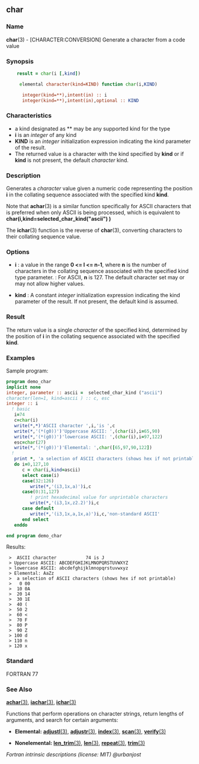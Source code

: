 ## char

### **Name**

**char**(3) - \[CHARACTER:CONVERSION\] Generate a character from a
code value

### **Synopsis**
```fortran
    result = char(i [,kind])
```
```fortran
     elemental character(kind=KIND) function char(i,KIND)

      integer(kind=**),intent(in) :: i
      integer(kind=**),intent(in),optional :: KIND
```
### **Characteristics**
  - a kind designated as ** may be any supported kind for the type
  - **i** is an _integer_ of any kind
  - **KIND** is an _integer_ initialization expression indicating the kind
    parameter of the result.
  - The returned value is a character with the kind specified by **kind**
    or if **kind** is not present, the default _character_ kind.

### **Description**
  Generates a _character_ value given a numeric code representing the
  position **i** in the collating sequence associated with the specified
  kind **kind**.

  Note that **achar**(3) is a similar function specifically for ASCII
  characters that is preferred when only ASCII is being processed,
  which is equivalent to **char(i,kind=selected_char_kind("ascii") )**

  The **ichar**(3) function is the reverse of **char**(3), converting
  characters to their collating sequence value.

<!--
   ICHAR (CHAR (I, KIND (C))) shall have the value I for 0 <= I <= n - 1 and
  CHAR (ICHAR (C), KIND (C)) shall have the value C for any character C capable of representation in the
  processor.
-->

### **Options**
- **i**
  : a value in the range **0 <= I <= n-1**, where **n** is the number of characters
  in the collating sequence associated with the specified kind type parameter.
  : For ASCII, **n** is 127. The default character set may or may not allow higher
  values.

- **kind**
  : A constant _integer_ initialization expression indicating the kind
  parameter of the result. If not present, the default kind is assumed.

### **Result**
The return value is a single _character_ of the specified kind, determined by the
position of **i** in the collating sequence associated with the specified **kind**.

### **Examples**
 Sample program:
```fortran
program demo_char
implicit none
integer, parameter :: ascii =  selected_char_kind ("ascii")
character(len=1, kind=ascii ) :: c, esc
integer :: i
  ! basic
   i=74
   c=char(i)
   write(*,*)'ASCII character ',i,'is ',c
   write(*,'(*(g0))')'Uppercase ASCII: ',(char(i),i=65,90)
   write(*,'(*(g0))')'lowercase ASCII: ',(char(i),i=97,122)
   esc=char(27)
   write(*,'(*(g0))')'Elemental: ',char([65,97,90,122])
  !
   print *, 'a selection of ASCII characters (shows hex if not printable)'
   do i=0,127,10
      c = char(i,kind=ascii)
      select case(i)
      case(32:126)
         write(*,'(i3,1x,a)')i,c
      case(0:31,127)
         ! print hexadecimal value for unprintable characters
         write(*,'(i3,1x,z2.2)')i,c
      case default
         write(*,'(i3,1x,a,1x,a)')i,c,'non-standard ASCII'
      end select
   enddo

end program demo_char
```
Results:
```text
 >  ASCII character           74 is J
 > Uppercase ASCII: ABCDEFGHIJKLMNOPQRSTUVWXYZ
 > lowercase ASCII: abcdefghijklmnopqrstuvwxyz
 > Elemental: AaZz
 >  a selection of ASCII characters (shows hex if not printable)
 >   0 00
 >  10 0A
 >  20 14
 >  30 1E
 >  40 (
 >  50 2
 >  60 <
 >  70 F
 >  80 P
 >  90 Z
 > 100 d
 > 110 n
 > 120 x
```
### **Standard**

FORTRAN 77

### **See Also**

[**achar**(3)](#achar),
[**iachar**(3)](#iachar),
[**ichar**(3)](#ichar)

Functions that perform operations on character strings, return lengths
of arguments, and search for certain arguments:

- **Elemental:**
  [**adjustl**(3)](#adjustl), [**adjustr**(3)](#adjustr), [**index**(3)](#index),
  [**scan**(3)](#scan), [**verify**(3)](#verify)

- **Nonelemental:**
  [**len_trim**(3)](#len_trim),
  [**len**(3)](#len),
  [**repeat**(3)](#repeat), [**trim**(3)](#trim)

 _Fortran intrinsic descriptions (license: MIT) \@urbanjost_
